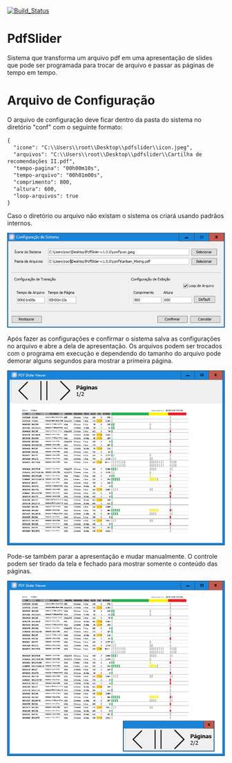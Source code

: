 [![Build_Status](https://travis-ci.org/tiagoadmstz/PdfSlider.svg?branch=master)](https://travis-ci.org/tiagoadmstz/PdfSlider)

# PdfSlider
Sistema que transforma um arquivo pdf em uma apresentação de slides que pode ser programada para trocar de arquivo e passar as páginas de tempo em tempo.

# Arquivo de Configuração
O arquivo de configuração deve ficar dentro da pasta do sistema no diretório "conf" com o seguinte formato:

```
{
  "icone": "C:\\Users\\root\\Desktop\\pdfslider\\icon.jpeg",
  "arquivos": "C:\\Users\\root\\Desktop\\pdfslider\\Cartilha de recomendações II.pdf",
  "tempo-pagina": "00h00m10s",
  "tempo-arquivo": "00h01m00s",
  "comprimento": 800,
  "altura": 600,
  "loop-arquivos": true
}
```

Caso o diretório ou arquivo não existam o sistema os criará usando padrãos internos.

![configurationFrame](https://github.com/tiagoadmstz/PdfSlider/blob/master/configurationFrame.jpg)

Após fazer as configurações e confirmar o sistema salva as configurações no arquivo e abre a dela de apresentação. Os arquivos podem ser trocados com o programa em execução e dependendo do tamanho do arquivo pode demorar alguns segundos para mostrar a primeira página.

![slider1](https://github.com/tiagoadmstz/PdfSlider/blob/master/slider1.jpg)

Pode-se também parar a apresentação e mudar manualmente. O controle podem ser tirado da tela e fechado para mostrar somente o conteúdo das páginas.

![slider2](https://github.com/tiagoadmstz/PdfSlider/blob/master/slider2.jpg)
